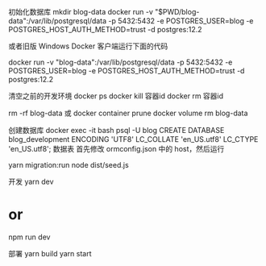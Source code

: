 初始化数据库
mkdir blog-data
docker run -v "$PWD/blog-data":/var/lib/postgresql/data -p 5432:5432 -e POSTGRES_USER=blog -e POSTGRES_HOST_AUTH_METHOD=trust -d postgres:12.2

或者旧版 Windows Docker 客户端运行下面的代码

docker run -v "blog-data":/var/lib/postgresql/data -p 5432:5432 -e POSTGRES_USER=blog -e POSTGRES_HOST_AUTH_METHOD=trust -d postgres:12.2


清空之前的开发环境
docker ps
docker kill 容器id
docker rm 容器id

rm -rf blog-data
或
docker container prune 
docker volume rm blog-data

创建数据库
docker exec -it <id> bash
psql -U blog
CREATE DATABASE blog_development ENCODING 'UTF8' LC_COLLATE 'en_US.utf8' LC_CTYPE 'en_US.utf8';
数据表
首先修改 ormconfig.json 中的 host，然后运行

yarn migration:run
node dist/seed.js

开发
yarn dev
# or
npm run dev

部署
yarn build
yarn start